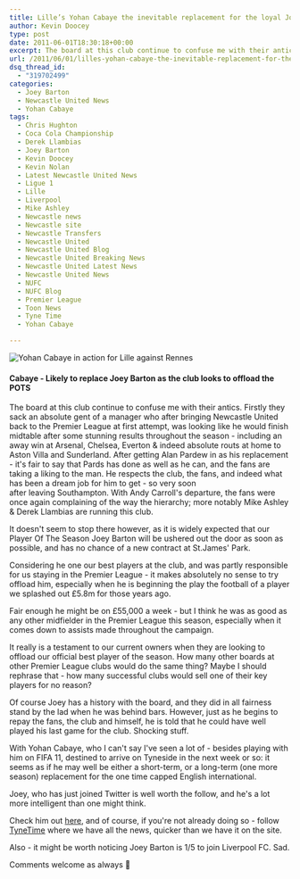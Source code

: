 ```yaml
---
title: Lille’s Yohan Cabaye the inevitable replacement for the loyal Joey Barton
author: Kevin Doocey
type: post
date: 2011-06-01T18:30:18+00:00
excerpt: The board at this club continue to confuse me with their antics. Firstly they sack an absolute gent of a manager who after bringing..
url: /2011/06/01/lilles-yohan-cabaye-the-inevitable-replacement-for-the-loyal-joey-barton/
dsq_thread_id:
  - "319702499"
categories:
  - Joey Barton
  - Newcastle United News
  - Yohan Cabaye
tags:
  - Chris Hughton
  - Coca Cola Championship
  - Derek Llambias
  - Joey Barton
  - Kevin Doocey
  - Kevin Nolan
  - Latest Newcastle United News
  - Ligue 1
  - Lille
  - Liverpool
  - Mike Ashley
  - Newcastle news
  - Newcastle site
  - Newcastle Transfers
  - Newcastle United
  - Newcastle United Blog
  - Newcastle United Breaking News
  - Newcastle United Latest News
  - Newcastle United News
  - NUFC
  - NUFC Blog
  - Premier League
  - Toon News
  - Tyne Time
  - Yohan Cabaye

---
```

![Yohan Cabaye in action for Lille against Rennes](http://www.tynetime.com/wp-content/uploads/2011/06/Yohan-Cabaye-Lille.jpg "Yohan-Cabaye-Lille")

#### Cabaye - Likely to replace Joey Barton as the club looks to offload the POTS

The board at this club continue to confuse me with their antics. Firstly they sack an absolute gent of a manager who after bringing Newcastle United back to the Premier League at first attempt, was looking like he would finish midtable after some stunning results throughout the season - including an away win at Arsenal, Chelsea, Everton & indeed absolute routs at home to Aston Villa and Sunderland. After  getting Alan Pardew in as his replacement - it's fair to say that Pards has done as well as he can, and the fans are taking a liking to the man. He respects the club, the fans, and indeed what has been a dream job for him to get - so very soon after leaving Southampton. With Andy Carroll's departure, the fans were once again complaining of the way the hierarchy; more notably Mike Ashley & Derek Llambias are running this club.

It doesn't seem to stop there however, as it is widely expected that our Player Of The Season Joey Barton will be ushered out the door as soon as possible, and has no chance of a new contract at St.James' Park.

Considering he one our best players at the club, and was partly responsible for us staying in the Premier League - it makes absolutely no sense to try offload him, especially when he is beginning the play the football of a player we splashed out £5.8m for those years ago.

Fair enough he might be on £55,000 a week - but I think he was as good as any other midfielder in the Premier League this season, especially when it comes down to assists made throughout the campaign.

It really is a testament to our current owners when they are looking to offload our official best player of the season. How many other boards at other Premier League clubs would do the same thing? Maybe I should rephrase that - how many successful clubs would sell one of their key players for no reason?

Of course Joey has a history with the board, and they did in all fairness stand by the lad when he was behind bars. However, just as he begins to repay the fans, the club and himself, he is told that he could have well played his last game for the club. Shocking stuff.

With Yohan Cabaye, who I can't say I've seen a lot of - besides playing with him on FIFA 11, destined to arrive on Tyneside in the next week or so: it seems as if he may well be either a short-term, or a long-term (one more season) replacement for the one time capped English international.

Joey, who has just joined Twitter is well worth the follow, and he's a lot more intelligent than one might think.

Check him out [here][1], and of course, if you're not already doing so - follow [TyneTime][2] where we have all the news, quicker than we have it on the site.

Also - it might be worth noticing Joey Barton is 1/5 to join Liverpool FC. Sad.

Comments welcome as always 🙂

 [1]: https://twitter.com/Joey7Barton "here"
 [2]: https://twitter.com/tynetime
